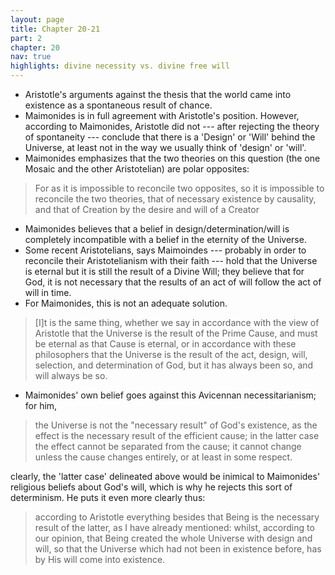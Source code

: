 ```yaml
---
layout: page
title: Chapter 20-21
part: 2
chapter: 20
nav: true
highlights: divine necessity vs. divine free will
---
```


- Aristotle's arguments against the thesis that the world came into existence as a spontaneous result of chance.
- Maimonides is in full agreement with Aristotle's position. However, according to Maimonides, Aristotle did not --- after rejecting the theory of spontaneity --- conclude that there is a 'Design' or 'Will' behind the Universe, at least not in the way we usually think of 'design' or 'will'.
- Maimonides emphasizes that the two theories on this question (the one Mosaic and the other Aristotelian) are polar opposites:
> For as it is impossible to reconcile two opposites, so it is impossible to reconcile the two theories, that of necessary existence by causality, and that of Creation by the desire and will of a Creator

- Maimonides believes that a belief in design/determination/will is completely incompatible with a belief in the eternity of the Universe.
- Some recent Aristotelians, says Maimoindes --- probably in order to reconcile their Aristotelianism with their faith --- hold that the Universe is eternal but it is still the result of a Divine Will; they believe that for God, it is not necessary that the results of an act of will follow the act of will in time.
- For Maimonides, this is not an adequate solution.
> [I]t is the same thing, whether we say in accordance with the view of Aristotle that the Universe is the result of the Prime Cause, and must be eternal as that Cause is eternal, or in accordance with these philosophers that the Universe is the result of the act, design, will, selection, and determination of God, but it has always been so, and will always be so.

- Maimonides' own belief goes against this Avicennan necessitarianism; for him,
> the Universe is not the "necessary result" of God's existence, as the effect is the necessary result of the efficient cause; in the latter case the effect cannot be separated from the cause; it cannot change unless the cause changes entirely, or at least in some respect.

clearly, the 'latter case' delineated above would be inimical to Maimonides' religious beliefs about God's will, which is why he rejects this sort of determinism. He puts it even more clearly thus:
> according to Aristotle everything besides that Being is the necessary result of the latter, as I have already mentioned: whilst, according to our opinion, that Being created the whole Universe with design and will, so that the Universe which had not been in existence before, has by His will come into existence.

